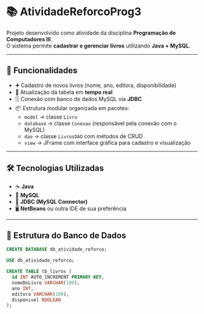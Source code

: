 # 📚 AtividadeReforcoProg3

Projeto desenvolvido como atividade da disciplina **Programação de Computadores III**.  
O sistema permite **cadastrar e gerenciar livros** utilizando **Java + MySQL**.

---

## 🚀 Funcionalidades
- ➕ Cadastro de novos livros (nome, ano, editora, disponibilidade)  
- 🔄 Atualização da tabela em **tempo real**  
- 🗄️ Conexão com banco de dados MySQL via **JDBC**  
- 📦 Estrutura modular organizada em pacotes:  
  - `model` → classe `Livro`  
  - `database` → classe `Conexao` (responsável pela conexão com o MySQL)  
  - `dao` → classe `LivrosDAO` com métodos de CRUD  
  - `view` → JFrame com interface gráfica para cadastro e visualização  

---

## 🛠️ Tecnologias Utilizadas
- ☕ **Java**  
- 🐬 **MySQL**  
- 🔌 **JDBC (MySQL Connector)**  
- 🖥️ **NetBeans** ou outra IDE de sua preferência  

---

## 📂 Estrutura do Banco de Dados
```sql
CREATE DATABASE db_atividade_reforco;

USE db_atividade_reforco;

CREATE TABLE tb_livros (
  id INT AUTO_INCREMENT PRIMARY KEY,
  nomeDoLivro VARCHAR(100),
  ano INT,
  editora VARCHAR(100),
  disponivel BOOLEAN
);
